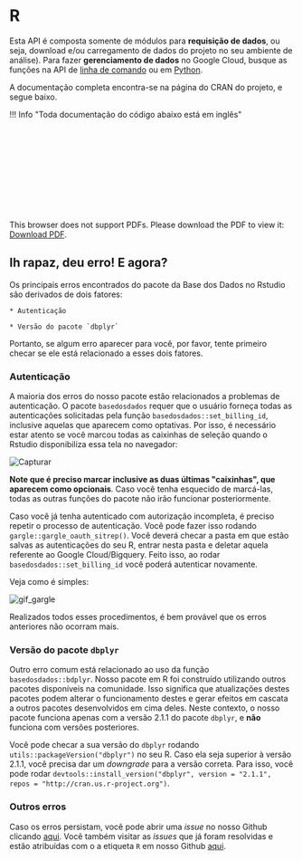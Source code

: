 # R

Esta API é composta somente de módulos para **requisição de dados**, ou
seja, download e/ou carregamento de dados do projeto no seu ambiente de
análise).
Para fazer **gerenciamento de dados** no Google Cloud, busque as funções
na API de [linha de comando](../api_reference_cli) ou em [Python](../api_reference_python/#classes-gerenciamento-de-dados).

A documentação completa encontra-se na página do CRAN do projeto, e
segue baixo.

!!! Info "Toda documentação do código abaixo está em inglês"

<object data="https://cran.r-project.org/web/packages/basedosdados/basedosdados.pdf" type="application/pdf" width="700px" height="700px">
    <embed src="https://cran.r-project.org/web/packages/basedosdados/basedosdados.pdf">
        <p>This browser does not support PDFs. Please download the PDF to view it: <a href="https://cran.r-project.org/web/packages/basedosdados/basedosdados.pdf">Download PDF</a>.</p>
    </embed>
</object>

## Ih rapaz, deu erro! E agora?
Os principais erros encontrados do pacote da Base dos Dados no Rstudio são derivados de dois fatores:

    * Autenticação

    * Versão do pacote `dbplyr`

Portanto, se algum erro aparecer para você, por favor, tente primeiro checar se ele está relacionado a esses dois fatores.

### Autenticação
A maioria dos erros do nosso pacote estão relacionados a problemas de autenticação. O pacote `basedosdados` requer que o usuário forneça todas as autenticações solicitadas pela função `basedosdados::set_billing_id`, inclusive aquelas que aparecem como optativas. Por isso, é necessário estar atento se você marcou todas as caixinhas de seleção quando o Rstudio disponibiliza essa tela no navegador:

![Capturar](https://user-images.githubusercontent.com/26544494/190700064-1326a74c-8de0-4254-a562-32f9aa10ae07.PNG)

**Note que é preciso marcar inclusive as duas últimas "caixinhas", que aparecem como opcionais**. Caso você tenha esquecido de marcá-las, todas as outras funções do pacote não irão funcionar posteriormente. 

Caso você já tenha autenticado com autorização incompleta, é preciso repetir o processo de autenticação. Você pode fazer isso rodando `gargle::gargle_oauth_sitrep()`. Você deverá checar a pasta em que estão salvas as autenticações do seu R, entrar nesta pasta e deletar aquela referente ao Google Cloud/Bigquery. Feito isso, ao rodar `basedosdados::set_billing_id` você poderá autenticar novamente.

Veja como é simples:

![gif_gargle](https://user-images.githubusercontent.com/62671380/194094167-99dadbd7-f7de-46f9-ac88-fb464e646e6c.gif)

Realizados todos esses procedimentos, é bem provável que os erros anteriores não ocorram mais. 

### Versão do pacote `dbplyr`
Outro erro comum está relacionado ao uso da função `basedosdados::bdplyr`. Nosso pacote em R foi construído utilizando outros pacotes disponíveis na comunidade. Isso significa que atualizações destes pacotes podem alterar o funcionamento destes e gerar efeitos em cascata a outros pacotes desenvolvidos em cima deles. Neste contexto, o nosso pacote funciona apenas com a versão 2.1.1 do pacote `dbplyr`, e **não** funciona com versões posteriores. 

Você pode checar a sua versão do `dbplyr` rodando `utils::packageVersion("dbplyr")` no seu R. Caso ela seja superior à versão 2.1.1, você precisa dar um _downgrade_ para a versão correta. Para isso, você pode rodar `devtools::install_version("dbplyr", version = "2.1.1", repos = "http://cran.us.r-project.org")`.

### Outros erros
Caso os erros persistam, você pode abrir uma _issue_ no nosso Github clicando [aqui](https://github.com/basedosdados/mais/issues). Você também visitar as _issues_ que já foram resolvidas e estão atribuídas com o a etiqueta `R` em nosso Github [aqui](https://github.com/basedosdados/mais/issues?q=is%3Aissue+is%3Aclosed). 
